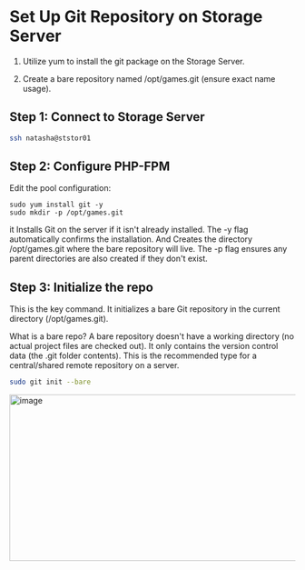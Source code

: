 # Set Up Git Repository on Storage Server

1. Utilize yum to install the git package on the Storage Server.


2. Create a bare repository named /opt/games.git (ensure exact name usage).

## Step 1: Connect to Storage Server
```bash
ssh natasha@ststor01
```

## Step 2: Configure PHP-FPM
Edit the pool configuration:
```
sudo yum install git -y
sudo mkdir -p /opt/games.git
```
it Installs Git on the server if it isn't already installed. The -y flag automatically confirms the installation.
And Creates the directory /opt/games.git where the bare repository will live. The -p flag ensures any parent directories are also created if they don't exist.



## Step 3: Initialize the repo
This is the key command. It initializes a bare Git repository in the current directory (/opt/games.git).

What is a bare repo? A bare repository doesn't have a working directory (no actual project files are checked out). It only contains the version control data (the .git folder contents). This is the recommended type for a central/shared remote repository on a server.
```bash
sudo git init --bare
```


<img width="697" height="293" alt="image" src="https://github.com/user-attachments/assets/13640645-53f5-4f02-80be-fbd1e1cb7dd8" />

